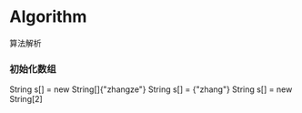 # Algorithm
算法解析

### 初始化数组
String s[] = new String[]{"zhangze"}
String s[] = {"zhang"}
String s[] = new String[2]
